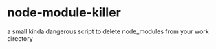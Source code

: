 # node-module-killer
a small kinda dangerous script to delete node_modules from your work directory
